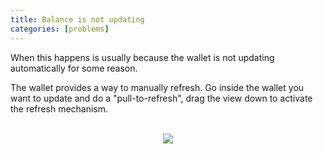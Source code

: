 ```yaml
---
title: Balance is not updating
categories: [problems]
---
```


When this happens is usually because the wallet is not updating automatically for some reason.

The wallet provides a way to manually refresh. Go inside the wallet you want to update and do a "pull-to-refresh", drag the view down to activate the refresh mechanism.

<br />
<center>
<img src="../../uploads/balance.gif">
</center>
